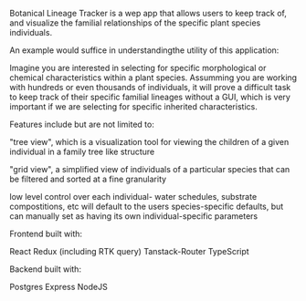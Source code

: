 Botanical Lineage Tracker is a wep app that allows users to keep track of, and visualize the familial relationships of the specific plant species individuals.

An example would suffice in understandingthe utility of this application:

Imagine you are interested in selecting for specific morphological or chemical characteristics within a plant species.
Assumming you are working with hundreds or even thousands of individuals, it will prove a difficult task to keep track 
of their specific familial lineages without a GUI, which is very important if we are selecting for specific inherited 
characteristics.


Features include but are not limited to:

"tree view", which is a visualization tool for viewing the children of a given individual in a family tree like structure

"grid view", a simplified view of individuals of a particular species that can be filtered and sorted at a fine granularity

low level control over each individual- water schedules, substrate compostitions, etc will default to the users species-specific
defaults, but can manually set as having its own individual-specific parameters

Frontend built with:

React
Redux (including RTK query)
Tanstack-Router
TypeScript

Backend built with:

Postgres
Express
NodeJS


